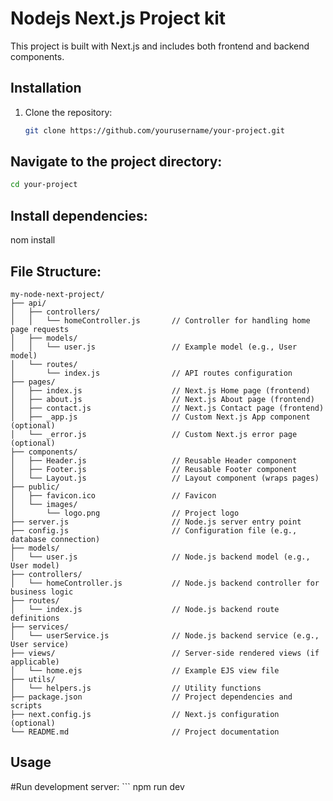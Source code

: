 # Nodejs Next.js Project kit 

This project is built with Next.js and includes both frontend and backend components.

## Installation

1. Clone the repository:
   ```bash
   git clone https://github.com/yourusername/your-project.git

## Navigate to the project directory:
```bash
cd your-project
```
## Install dependencies:
nom install

## File Structure:
```
my-node-next-project/
├── api/
│   ├── controllers/
│   │   └── homeController.js       // Controller for handling home page requests
│   ├── models/
│   │   └── user.js                 // Example model (e.g., User model)
│   └── routes/
│       └── index.js                // API routes configuration
├── pages/
│   ├── index.js                    // Next.js Home page (frontend)
│   ├── about.js                    // Next.js About page (frontend)
│   ├── contact.js                  // Next.js Contact page (frontend)
│   ├── _app.js                     // Custom Next.js App component (optional)
│   └── _error.js                   // Custom Next.js error page (optional)
├── components/
│   ├── Header.js                   // Reusable Header component
│   ├── Footer.js                   // Reusable Footer component
│   └── Layout.js                   // Layout component (wraps pages)
├── public/
│   ├── favicon.ico                 // Favicon
│   └── images/
│       └── logo.png                // Project logo
├── server.js                       // Node.js server entry point
├── config.js                       // Configuration file (e.g., database connection)
├── models/
│   └── user.js                     // Node.js backend model (e.g., User model)
├── controllers/
│   └── homeController.js           // Node.js backend controller for business logic
├── routes/
│   └── index.js                    // Node.js backend route definitions
├── services/
│   └── userService.js              // Node.js backend service (e.g., User service)
├── views/                          // Server-side rendered views (if applicable)
│   └── home.ejs                    // Example EJS view file
├── utils/
│   └── helpers.js                  // Utility functions
├── package.json                    // Project dependencies and scripts
├── next.config.js                  // Next.js configuration (optional)
└── README.md                       // Project documentation

```
## Usage
  #Run development server:
    ```
      npm run dev
```
